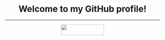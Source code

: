 <h1 align="center">Welcome to my GitHub profile!</h1>
<hr>
<img style="display: block; margin-left: auto; margin-right: auto;" src="https://img.shields.io/github/followers/zPikaa?style=for-the-badge" width="140" height="35"/>
